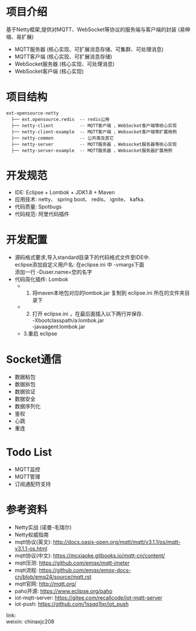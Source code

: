 # 项目介绍

基于Netty框架,提供对MQTT、WebSocket等协议的服务端与客户端的封装 (易伸缩、易扩展)  
 
* MQTT服务器 (核心实现、可扩展消息存储、可集群、可处理消息)  
* MQTT客户端  (核心实现、可扩展消息存储)
* WebSocket服务器  (核心实现、可处理消息)
* WebSocket客户端  (核心实现)

# 项目结构
```
ext-opensource-netty
  ├── ext.opensource.redis  -- redis公用
  ├── netty-client          -- MQTT客户端 、WebSocket客户端等核心实现
  ├── netty-client-example  -- MQTT客户端 、Websocket客户端等扩展用例
  ├── netty-common          -- 公共类及其它
  ├── netty-server          -- MQTT服务器 、Websocket服务器等核心实现
  ├── netty-server-example  -- MQTT服务器 、Websocket服务器扩展用例
```

# 开发规范
  * IDE: Eclipse + Lombok + JDK1.8 + Maven   
  * 应用技术: netty、 spring boot、  redis、 ignite、 kafka.
  * 代码质量: Spotbugs
  * 代码规范: 阿里代码插件
  
# 开发配置
  *  源码格式要求,导入standard目录下的代码格式文件至IDE中.  
     eclipse添加自定义用户名: 在eclipse.ini 中 -vmargs下面  
         添加一行  -Duser.name=您的名字
  * 代码简化插件: Lombok   
    * 1. 将maven本地包对应的lombok.jar 复制到 eclipse.ini 所在的文件夹目录下    
    * 2. 打开 eclipse.ini ，在最后面插入以下两行并保存.  
           -Xbootclasspath/a:lombok.jar   
           -javaagent:lombok.jar   
    * 3.重启 eclipse 

# Socket通信 
  * 数据粘包
  * 数据拆包
  * 数据验证
  * 数据安全
  * 数据序列化
  * 鉴权
  * 心跳
  * 重连
  
# Todo List
  * MQTT监控
  * MQTT管理
  * 订阅通配符支持
 

# 参考资料
  * Netty实战 (诺曼-毛瑞尔)
  * Netty权威指南
  * mqtt协议(英文): <http://docs.oasis-open.org/mqtt/mqtt/v3.1.1/os/mqtt-v3.1.1-os.html>
  * mqtt协议(中文): <https://mcxiaoke.gitbooks.io/mqtt-cn/content/>
  * mqtt压测: <https://github.com/emqx/mqtt-jmeter>
  * mqtt流程: <https://github.com/emqx/emqx-docs-cn/blob/emq24/source/mqtt.rst>
  * mqtt官网: <http://mqtt.org/>
  * paho开源: <https://www.eclipse.org/paho>
  * iot-mqtt-server: <https://gitee.com/recallcode/iot-mqtt-server>  
  * iot-push: <https://github.com/1ssqq1lxr/iot_push>   
  

link:  
   weixin: chinaxjc208
